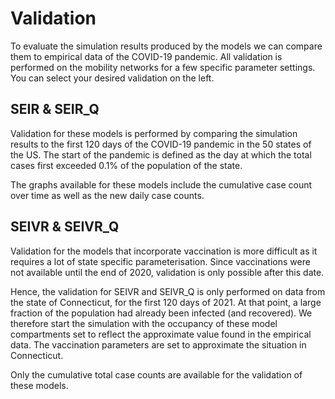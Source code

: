 # Validation

To evaluate the simulation results produced by the models we can compare
them to empirical data of the COVID-19 pandemic. 
All validation is performed on the mobility networks for a few specific 
parameter settings. You can select your desired validation on the left.

## SEIR & SEIR_Q
Validation for these models is performed by comparing the simulation results
to the first 120 days of the COVID-19 pandemic in the 50 states of the US. The
start of the pandemic is defined as the day at which the total cases first
exceeded 0.1% of the population of the state.

The graphs available for these models include the cumulative case count over 
time as well as the new daily case counts.

## SEIVR & SEIVR_Q
Validation for the models that incorporate vaccination is more difficult as it
requires a lot of state specific parameterisation. Since vaccinations were not
available until the end of 2020, validation is only possible after this date.

Hence, the validation for SEIVR and SEIVR_Q is only performed on data from
the state of Connecticut, for the first 120 days of 2021. At that point,
a large fraction of the population had already been infected (and recovered). 
We therefore start the simulation with the occupancy of these model 
compartments set to reflect the approximate value found in the empirical data.
The vaccination parameters are set to approximate the situation in Connecticut.

Only the cumulative total case counts are available for the validation of these
models.
